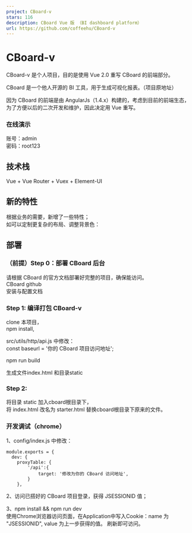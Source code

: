 ```yaml
---
project: CBoard-v
stars: 116
description: CBoard Vue 版 （BI dashboard platform）
url: https://github.com/coffeehu/CBoard-v
---
```


CBoard-v
========

CBoard-v 是个人项目，目的是使用 Vue 2.0 重写 CBoard 的前端部分。

CBoard 是一个他人开源的 BI 工具，用于生成可视化报表。（项目原地址）

因为 CBoard 的前端是由 AngularJs（1.4.x）构建的，考虑到目前的前端生态，为了方便以后的二次开发和维护，因此决定用 Vue 重写。

### 在线演示

账号：admin  
密码：root123

技术栈
---

Vue + Vue Router + Vuex + Element-UI

新的特性
----

根据业务的需要，新增了一些特性；  
如可以定制更复杂的布局、调整背景色：  

部署
--

### （前提）Step 0：部署 CBoard 后台

请根据 CBoard 的官方文档部署好完整的项目，确保能访问。  
CBoard github  
安装与配置文档

### Step 1: 编译打包 CBoard-v

clone 本项目，  
npm install,

src/utils/http/api.js 中修改：  
const baseurl = '你的 CBoard 项目访问地址';

npm run build

生成文件index.html 和目录static

### Step 2:

将目录 static 加入cboard根目录下，  
将 index.html 改名为 starter.html 替换cboard根目录下原来的文件。

### 开发调试（chrome）

1、config/index.js 中修改：

```
module.exports = {
  dev: {
    proxyTable: {
        '/api':{
            target: '修改为你的 CBoard 访问地址',
        }
    },

```

2、访问已搭好的 CBoard 项目登录，获得 JSESSIONID 值；

3、npm install && npm run dev  
使用Chrome浏览器访问页面，在Application中写入Cookie：name 为 "JSESSIONID", value 为上一步获得的值。 刷新即可访问。
